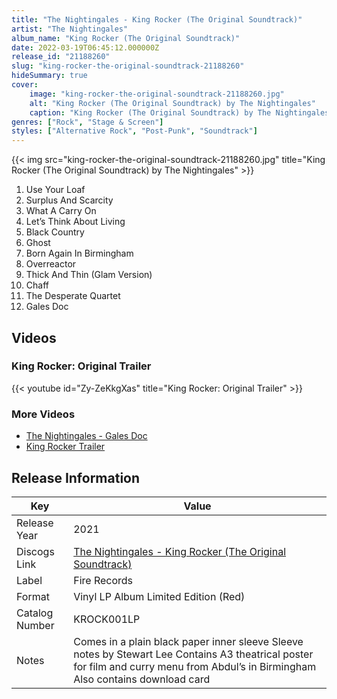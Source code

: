 ```yaml
---
title: "The Nightingales - King Rocker (The Original Soundtrack)"
artist: "The Nightingales"
album_name: "King Rocker (The Original Soundtrack)"
date: 2022-03-19T06:45:12.000000Z
release_id: "21188260"
slug: "king-rocker-the-original-soundtrack-21188260"
hideSummary: true
cover:
    image: "king-rocker-the-original-soundtrack-21188260.jpg"
    alt: "King Rocker (The Original Soundtrack) by The Nightingales"
    caption: "King Rocker (The Original Soundtrack) by The Nightingales"
genres: ["Rock", "Stage & Screen"]
styles: ["Alternative Rock", "Post-Punk", "Soundtrack"]
---
```


{{< img src="king-rocker-the-original-soundtrack-21188260.jpg" title="King Rocker (The Original Soundtrack) by The Nightingales" >}}

<!-- section break -->

1. Use Your Loaf
2. Surplus And Scarcity
3. What A Carry On
4. Let’s Think About Living
5. Black Country
6. Ghost
7. Born Again In Birmingham
8. Overreactor
9. Thick And Thin (Glam Version)
10. Chaff
11. The Desperate Quartet
12. Gales Doc

<!-- section break -->




## Videos
### King Rocker: Original Trailer
{{< youtube id="Zy-ZeKkgXas" title="King Rocker: Original Trailer" >}}<br>

### More Videos

- [The Nightingales - Gales Doc](https://www.youtube.com/watch?v=jDeAxCQIcGM)
- [King Rocker Trailer](https://www.youtube.com/watch?v=VukUbf6DPyY)


## Release Information
|  Key           | Value                                                |
| ---------------| ---------------------------------------------------- |
| Release Year   | 2021                                   |
| Discogs Link   | [The Nightingales - King Rocker (The Original Soundtrack)](https://www.discogs.com/release/21188260-The-Nightingales-King-Rocker-The-Original-Soundtrack) |
| Label          | Fire Records |
| Format         | Vinyl LP Album Limited Edition (Red) |
| Catalog Number | KROCK001LP |
| Notes | Comes in a plain black paper inner sleeve Sleeve notes by Stewart Lee Contains A3 theatrical poster for film and curry menu from Abdul’s in Birmingham Also contains download card |